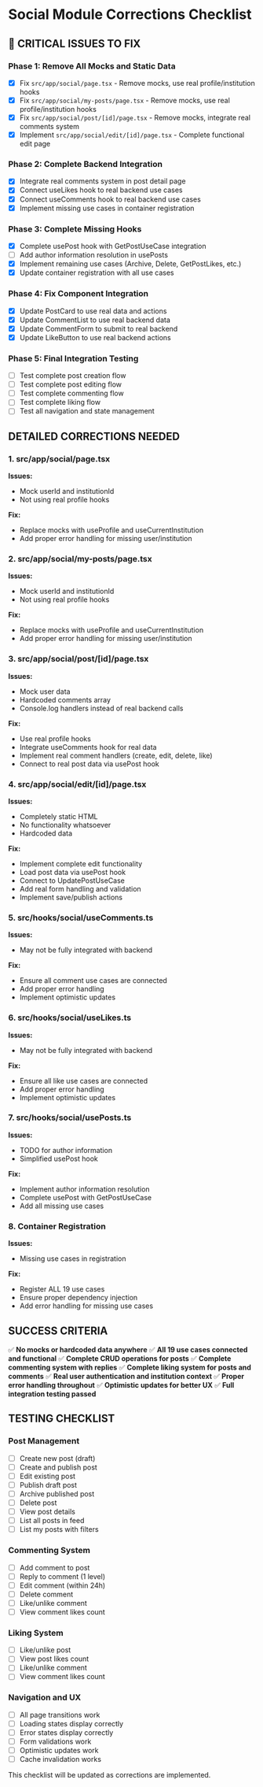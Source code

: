 # Social Module Corrections Checklist

## 🚨 CRITICAL ISSUES TO FIX

### Phase 1: Remove All Mocks and Static Data
- [x] Fix `src/app/social/page.tsx` - Remove mocks, use real profile/institution hooks
- [x] Fix `src/app/social/my-posts/page.tsx` - Remove mocks, use real profile/institution hooks  
- [x] Fix `src/app/social/post/[id]/page.tsx` - Remove mocks, integrate real comments system
- [x] Implement `src/app/social/edit/[id]/page.tsx` - Complete functional edit page

### Phase 2: Complete Backend Integration
- [x] Integrate real comments system in post detail page
- [x] Connect useLikes hook to real backend use cases
- [x] Connect useComments hook to real backend use cases
- [x] Implement missing use cases in container registration

### Phase 3: Complete Missing Hooks
- [x] Complete usePost hook with GetPostUseCase integration
- [ ] Add author information resolution in usePosts
- [x] Implement remaining use cases (Archive, Delete, GetPostLikes, etc.)
- [x] Update container registration with all use cases

### Phase 4: Fix Component Integration
- [x] Update PostCard to use real data and actions
- [x] Update CommentList to use real backend data
- [x] Update CommentForm to submit to real backend
- [x] Update LikeButton to use real backend actions

### Phase 5: Final Integration Testing
- [ ] Test complete post creation flow
- [ ] Test complete post editing flow
- [ ] Test complete commenting flow
- [ ] Test complete liking flow
- [ ] Test all navigation and state management

## DETAILED CORRECTIONS NEEDED

### 1. src/app/social/page.tsx
**Issues:**
- Mock userId and institutionId
- Not using real profile hooks

**Fix:**
- Replace mocks with useProfile and useCurrentInstitution
- Add proper error handling for missing user/institution

### 2. src/app/social/my-posts/page.tsx  
**Issues:**
- Mock userId and institutionId
- Not using real profile hooks

**Fix:**
- Replace mocks with useProfile and useCurrentInstitution
- Add proper error handling for missing user/institution

### 3. src/app/social/post/[id]/page.tsx
**Issues:**
- Mock user data
- Hardcoded comments array
- Console.log handlers instead of real backend calls

**Fix:**
- Use real profile hooks
- Integrate useComments hook for real data
- Implement real comment handlers (create, edit, delete, like)
- Connect to real post data via usePost hook

### 4. src/app/social/edit/[id]/page.tsx
**Issues:**
- Completely static HTML
- No functionality whatsoever
- Hardcoded data

**Fix:**
- Implement complete edit functionality
- Load post data via usePost hook
- Connect to UpdatePostUseCase
- Add real form handling and validation
- Implement save/publish actions

### 5. src/hooks/social/useComments.ts
**Issues:**
- May not be fully integrated with backend

**Fix:**
- Ensure all comment use cases are connected
- Add proper error handling
- Implement optimistic updates

### 6. src/hooks/social/useLikes.ts
**Issues:**
- May not be fully integrated with backend

**Fix:**
- Ensure all like use cases are connected
- Add proper error handling
- Implement optimistic updates

### 7. src/hooks/social/usePosts.ts
**Issues:**
- TODO for author information
- Simplified usePost hook

**Fix:**
- Implement author information resolution
- Complete usePost with GetPostUseCase
- Add all missing use cases

### 8. Container Registration
**Issues:**
- Missing use cases in registration

**Fix:**
- Register ALL 19 use cases
- Ensure proper dependency injection
- Add error handling for missing use cases

## SUCCESS CRITERIA

✅ **No mocks or hardcoded data anywhere**
✅ **All 19 use cases connected and functional**
✅ **Complete CRUD operations for posts**
✅ **Complete commenting system with replies**
✅ **Complete liking system for posts and comments**
✅ **Real user authentication and institution context**
✅ **Proper error handling throughout**
✅ **Optimistic updates for better UX**
✅ **Full integration testing passed**

## TESTING CHECKLIST

### Post Management
- [ ] Create new post (draft)
- [ ] Create and publish post
- [ ] Edit existing post
- [ ] Publish draft post
- [ ] Archive published post
- [ ] Delete post
- [ ] View post details
- [ ] List all posts in feed
- [ ] List my posts with filters

### Commenting System
- [ ] Add comment to post
- [ ] Reply to comment (1 level)
- [ ] Edit comment (within 24h)
- [ ] Delete comment
- [ ] Like/unlike comment
- [ ] View comment likes count

### Liking System
- [ ] Like/unlike post
- [ ] View post likes count
- [ ] Like/unlike comment
- [ ] View comment likes count

### Navigation and UX
- [ ] All page transitions work
- [ ] Loading states display correctly
- [ ] Error states display correctly
- [ ] Form validations work
- [ ] Optimistic updates work
- [ ] Cache invalidation works

This checklist will be updated as corrections are implemented.
